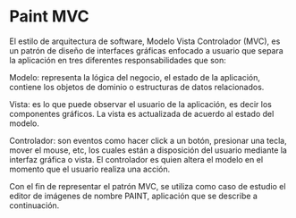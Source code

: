 # Paint MVC

El estilo de arquitectura de software, Modelo Vista Controlador (MVC), es un patrón de diseño de interfaces gráficas enfocado a usuario que separa la aplicación en tres diferentes responsabilidades que son:

Modelo: representa la lógica del negocio, el estado de la aplicación, contiene los objetos de dominio o estructuras de datos relacionados.  

Vista: es lo que puede observar el usuario de la aplicación, es decir los componentes gráficos. La vista es actualizada de acuerdo al estado del modelo.  
  
Controlador: son eventos como hacer click a un botón, presionar una tecla, mover el mouse, etc,  los cuales  están a disposición del usuario mediante la interfaz gráfica o vista. El controlador es quien altera el modelo en el momento que el usuario realiza una acción.  

Con el fin de representar el patrón MVC, se utiliza como caso de estudio el editor de imágenes de nombre PAINT, aplicación que se describe a continuación.
